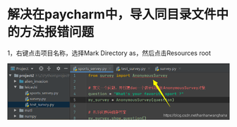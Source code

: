 # 解决在paycharm中，导入同目录文件中的方法报错问题

1，右键点击项目名称，选择Mark Directory as，然后点击Resources root

![Image](image/1.png)
